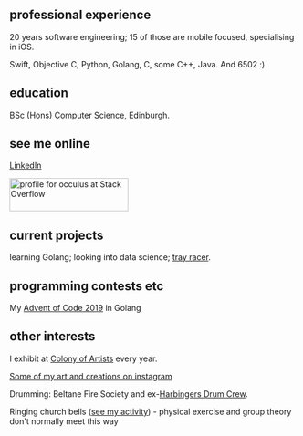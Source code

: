## professional experience

20 years software engineering; 15 of those are mobile focused, specialising in iOS.

Swift, Objective C, Python, Golang, C, some C++, Java. And 6502 :)

## education

BSc (Hons) Computer Science, Edinburgh.

## see me online

<a href='https://uk.linkedin.com/in/alex-hunsley-385937'>LinkedIn</a>

<p/>

<a href="https://stackoverflow.com/users/348476/occulus"><img src="https://stackoverflow.com/users/flair/348476.png" width="208" height="58" title="profile for occulus at Stack Overflow"></a>

## current projects

learning Golang; looking into data science; <a href="https://github.com/alexhunsley/tray-racer">tray racer</a>.

## programming contests etc

My <a href="https://github.com/alexhunsley/aoc-2019">Advent of Code 2019</a> in Golang

## other interests

I exhibit at <a href="https://www.colony-of-artists.com/">Colony of Artists</a> every year.

<a href="https://www.instagram.com/alexhunsleyart">Some of my art and creations on instagram</a>

<p/>

Drumming: Beltane Fire Society and ex-<a href="https://www.harbingersdrumcrew.com/#introduction">Harbingers Drum Crew</a>.

<p/>

Ringing church bells (<a href="https://bb.ringingworld.co.uk/search.php?ringer=hunsley">see my activity</a>) - physical exercise and group theory don't normally meet this way

<p/>

